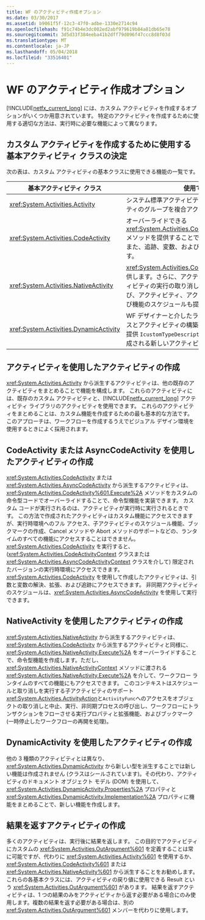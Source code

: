 ```yaml
---
title: WF のアクティビティ作成オプション
ms.date: 03/30/2017
ms.assetid: b9061f5f-12c3-47f0-adbe-1330e2714c94
ms.openlocfilehash: f91c74b4e3dc002ed2abf979619b84a81db65e78
ms.sourcegitcommit: 3d5d33f384eeba41b2dff79d096f47ccc8d8f03d
ms.translationtype: MT
ms.contentlocale: ja-JP
ms.lasthandoff: 05/04/2018
ms.locfileid: "33516401"
---
```

# <a name="activity-authoring-options-in-wf"></a>WF のアクティビティ作成オプション
[!INCLUDE[netfx_current_long](../../../includes/netfx-current-long-md.md)] には、カスタム アクティビティを作成するオプションがいくつか用意されています。 特定のアクティビティを作成するために使用する適切な方法は、実行時に必要な機能によって異なります。  
  
## <a name="deciding-which-base-activity-class-to-use-for-authoring-custom-activities"></a>カスタム アクティビティを作成するために使用する基本アクティビティ クラスの決定  
 次の表は、カスタム アクティビティの基本クラスに使用できる機能の一覧です。  
  
|基本アクティビティ クラス|使用できる機能|  
|-------------------------|------------------------|  
|<xref:System.Activities.Activity>|システム標準アクティビティおよびカスタム アクティビティのグループを複合アクティビティに構成します。|  
|<xref:System.Activities.CodeActivity>|オーバーライドできる <xref:System.Activities.CodeActivity%601.Execute%2A> メソッドを提供することで、命令型機能を実装します。 また、追跡、変数、および引数へのアクセスを提供します。|  
|<xref:System.Activities.NativeActivity>|<xref:System.Activities.CodeActivity> のすべての機能を提供します。さらに、アクティビティの実行中止、子アクティビティの実行の取り消し、ブックマークの使用、および、アクティビティ、アクティビティのアクション、および機能のスケジュールも提供します。|  
|<xref:System.Activities.DynamicActivity>|WF デザイナーと介したランタイム機構のインターフェイスとアクティビティの構築を DOM のようなアプローチを提供<!--zz <xref:System.ComponentModel.IcustomTypeDescriptor>--> `IcustomTypeDescriptor`、新しい型を定義せずに作成される新しいアクティビティを許可します。|  
  
## <a name="authoring-activities-using-activity"></a>アクティビティを使用したアクティビティの作成  
 <xref:System.Activities.Activity> から派生するアクティビティは、他の既存のアクティビティをまとめることで機能を構成します。 これらのアクティビティには、既存のカスタム アクティビティと、[!INCLUDE[netfx_current_long](../../../includes/netfx-current-long-md.md)] アクティビティ ライブラリのアクティビティを使用できます。 これらのアクティビティをまとめることは、カスタム機能を作成するための最も基本的な方法です。 このアプローチは、ワークフローを作成するうえでビジュアル デザイン環境を使用するときによく採用されます。  
  
## <a name="authoring-activities-using-codeactivity-or-asynccodeactivity"></a>CodeActivity または AsyncCodeActivity を使用したアクティビティの作成  
 <xref:System.Activities.CodeActivity> または <xref:System.Activities.AsyncCodeActivity> から派生するアクティビティは、<xref:System.Activities.CodeActivity%601.Execute%2A> メソッドをカスタムの命令型コードでオーバーライドすることで、命令型機能を実装できます。 カスタム コードが実行されるのは、アクティビティが実行時に実行されるときです。 この方法で作成されたアクティビティはカスタム機能にアクセスできますが、実行時環境へのフル アクセス、子アクティビティのスケジュール機能、ブックマークの作成、Cancel メソッドや Abort メソッドのサポートなどの、ランタイムのすべての機能にアクセスすることはできません。 <xref:System.Activities.CodeActivity> を実行すると、(<xref:System.Activities.CodeActivityContext> クラスまたは <xref:System.Activities.AsyncCodeActivityContext> クラスを介して) 限定されたバージョンの実行時環境にアクセスできます。 <xref:System.Activities.CodeActivity> を使用して作成したアクティビティは、引数と変数の解決、拡張、および追跡にアクセスできます。 非同期アクティビティのスケジュールは、<xref:System.Activities.AsyncCodeActivity> を使用して実行できます。  
  
## <a name="authoring-activities-using-nativeactivity"></a>NativeActivity を使用したアクティビティの作成  
 <xref:System.Activities.NativeActivity> から派生するアクティビティは、<xref:System.Activities.CodeActivity> から派生するアクティビティと同様に、<xref:System.Activities.NativeActivity.Execute%2A> をオーバーライドすることで、命令型機能を作成します。ただし、<xref:System.Activities.NativeActivityContext> メソッドに渡される <xref:System.Activities.NativeActivity.Execute%2A> を介して、ワークフロー ランタイムのすべての機能にもアクセスできます。 このコンテキストはスケジュールと取り消しを実行する子アクティビティのサポート<xref:System.Activities.ActivityAction>と<!--zz <xref:System.Activities.ActivityFunc>-->`ActivityFunc`へのアクセスをオブジェクトの取り消しと中止、実行、非同期プロセスの呼び出し、ワークフローにトランザクションをフローさせる実行プロパティと拡張機能、およびブックマーク (一時停止したワークフローの再開を処理)。  
  
## <a name="authoring-activities-using-dynamicactivity"></a>DynamicActivity を使用したアクティビティの作成  
 他の 3 種類のアクティビティとは異なり、<xref:System.Activities.DynamicActivity> から新しい型を派生することでは新しい機能は作成されません (クラスはシールされています)。その代わり、アクティビティのドキュメント オブジェクト モデル (DOM) を使用して、<xref:System.Activities.DynamicActivity.Properties%2A> プロパティと <xref:System.Activities.DynamicActivity.Implementation%2A> プロパティに機能をまとめることで、新しい機能を作成します。  
  
## <a name="authoring-activities-that-return-a-result"></a>結果を返すアクティビティの作成  
 多くのアクティビティは、実行後に結果を返します。 この目的でアクティビティにカスタムの <xref:System.Activities.OutArgument%601> を定義することは常に可能ですが、代わりに <xref:System.Activities.Activity%601> を使用するか、<xref:System.Activities.CodeActivity%601> または <xref:System.Activities.NativeActivity%601> から派生することをお勧めします。 これらの各基本クラスには、アクティビティの戻り値に使用できる Result という <xref:System.Activities.OutArgument%601> があります。 結果を返すアクティビティは、1 つの結果のみをアクティビティから返す必要がある場合にのみ使用します。複数の結果を返す必要がある場合は、別の <xref:System.Activities.OutArgument%601> メンバーを代わりに使用します。

